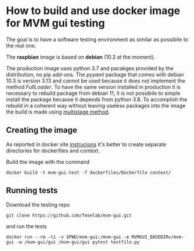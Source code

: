 # How to build and use docker image for MVM gui testing

The goal is to have a software testing environment as similar as possibile to the real one.

The **raspbian** image is based on **debian** \(10.3 at the moment\). 

The production image uses python 3.7 and pacakges provided by the distribution, no pip add-ons. The *pyyaml* package that comes with debian 10.3 is version 3.13 and cannot be used because it does not implement the method *FullLoader*. 
To have the same version installed in production it is necessary to rebuild package from debian 11, it is not possibile to simple install the package because it depends from python 3.8. To accomplish the rebuild in a coherent way without leaving useless packages into the image the build is made using [multistage method](https://docs.docker.com/develop/develop-images/multistage-build/).

## Creating the image
As reported in docker site [instrucions](https://docs.docker.com/develop/develop-images/dockerfile_best-practices/) it's better to create separate directories for dockerfiles and context.

Build the image with the command
```
docker build -t mvm-gui-test -f dockerfiles/Dockerfile context/
```

## Running tests

Download the testing repo 
```
git clone https://github.com/fmselab/mvm-gui.git
```
and run the tests
```
docker run --rm -ti -v $PWD/mvm-gui:/mvm-gui -e MVMGUI_BASEDIR=/mvm-gui -w /mvm-gui/gui /mvm-gui/gui pytest testfile.py
```

